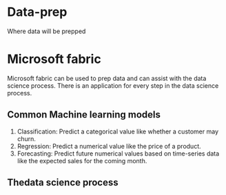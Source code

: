 # Data-prep
Where data will be prepped

# Microsoft fabric
Microsoft fabric can be used to prep data and can assist with the data science process. There is an application for every step in the data science process.

## Common Machine learning models
1. Classification: Predict a categorical value like whether a customer may churn.
2. Regression: Predict a numerical value like the price of a product.
3. Forecasting: Predict future numerical values based on time-series data like the expected sales for the coming month.

## Thedata science process
